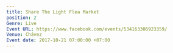```yaml
---
title: Share The Light Flea Market
position: 2
Genre: Live
Event URL: https://www.facebook.com/events/534163306923359/
Venue: Chávez
Event date: 2017-10-21 07:00:00 +07:00
---
```


